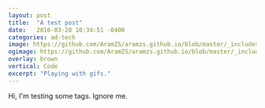 ```yaml
---
layout: post
title:  "A test post"
date:   2016-03-28 10:34:51 -0400
categories: ad-tech
image: https://github.com/AramZS/aramzs.github.io/blob/master/_includes/shortgif2.gif?raw=true
ogimage: https://github.com/AramZS/aramzs.github.io/blob/master/_includes/shortgif2.gif?raw=true
overlay: brown
vertical: Code
excerpt: "Playing with gifs."
---
```


Hi, I'm testing some tags. Ignore me.
